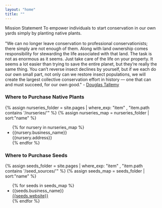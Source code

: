 ```yaml
---
layout: "home"
title: ""
---
```


<div class="mission">
Mission Statement
To empower individuals to start conservation in our own yards simply by planting native plants.
<br/>
<br/>
</div>
<div>
"We can no longer leave conservation to professional conservationists; there simply are not enough of them. Along with land ownership comes responsibility for stewarding the life associated with that land. The task is not as enormous as it seems. Just take care of the life on your property. It seems a lot easier than trying to save the entire planet, but they’re really the same thing. You can’t reverse insect declines by yourself, but if we each do our own small part, not only can we restore insect populations, we will create the largest collective conservation effort in history — one that can and must succeed, for our own good." - <a href="https://www.washingtonpost.com/outlook/welcome-bugs-into-your-yard-you-might-just-save-the-world/2020/02/20/62b0a12c-4d18-11ea-b721-9f4cdc90bc1c_story.html" target="_blank">Douglas Tallemy</a>
</div>
<div class="nurseries">
<h3>Where to Purchase Native Plants</h3>

{% assign nurseries_folder = site.pages | where_exp: "item" , "item.path contains '/nurseries/'" %}
{% assign nurseries_map = nurseries_folder | sort:"name" %}

<ul>
{% for nursery in nurseries_map %}
<li>{{nursery.business_name}}
<br/>
{{nursery.address}}
</li>
{% endfor %}
</ul>
</div>

<div class="nurseries">
<h3>Where to Purchase Seeds</h3>

{% assign seeds_folder = site.pages | where_exp: "item" , "item.path contains '/seed_sources/'" %}
{% assign seeds_map = seeds_folder | sort:"name" %}

<ul>
{% for seeds in seeds_map %}
<li>{{seeds.business_name}}
<br/>
<a href="{{seeds.website}}" target="_blank">{{seeds.website}}</a>
</li>
{% endfor %}
</ul>
</div>
